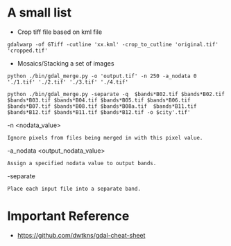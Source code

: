 
# A small list

- Crop tiff file based on kml file

`gdalwarp -of GTiff -cutline 'xx.kml' -crop_to_cutline 'original.tif' 'cropped.tif'`

- Mosaics/Stacking a set of images

`python ./bin/gdal_merge.py -o 'output.tif' -n 250 -a_nodata 0 './1.tif' './2.tif' './3.tif' './4.tif'`

`python ./bin/gdal_merge.py -separate -q  $bands*B02.tif $bands*B02.tif $bands*B03.tif $bands*B04.tif $bands*B05.tif $bands*B06.tif $bands*B07.tif $bands*B08.tif $bands*B08a.tif  $bands*B11.tif $bands*B12.tif $bands*B11.tif $bands*B12.tif -o $city'.tif'`

-n <nodata_value>

    Ignore pixels from files being merged in with this pixel value.

-a_nodata <output_nodata_value>

    Assign a specified nodata value to output bands.

-separate

    Place each input file into a separate band.

# Important Reference

- https://github.com/dwtkns/gdal-cheat-sheet
